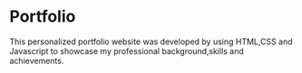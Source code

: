 # Portfolio 
This personalized portfolio website was developed by using HTML,CSS and Javascript to showcase my professional background,skills and achievements.
